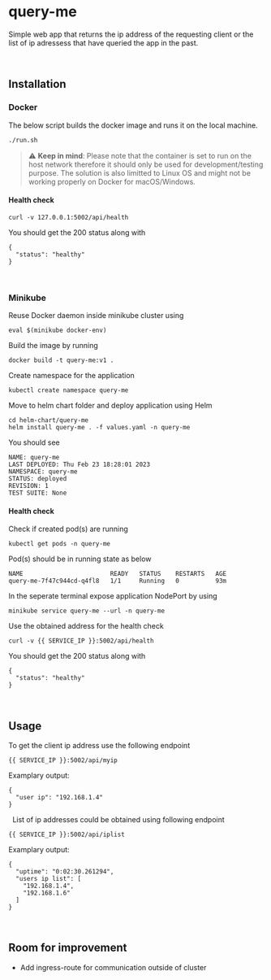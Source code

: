 # query-me
Simple web app that returns the ip address of the requesting client or the list of ip adressess that have queried the app in the past.

&nbsp;
## Installation
### Docker 

The below script builds the docker image and runs it on the local machine.
``` sh
./run.sh
```

> :warning: **Keep in mind**: Please note that the container is set to run on the host network therefore it should only be used for development/testing purpose. The solution is also limitted to Linux OS and might not be working properly on Docker for macOS/Windows.

#### Health check
```console
curl -v 127.0.0.1:5002/api/health
```
You should get the 200 status along with
```console
{
  "status": "healthy"
}
```

&nbsp;
### Minikube

Reuse Docker daemon inside minikube cluster using
```console
eval $(minikube docker-env)
```

Build the image by running
```console
docker build -t query-me:v1 .
```

Create namespace for the application
```console
kubectl create namespace query-me
```

Move to helm chart folder and deploy application using Helm
```console
cd helm-chart/query-me
helm install query-me . -f values.yaml -n query-me
```

You should see
```console
NAME: query-me
LAST DEPLOYED: Thu Feb 23 18:28:01 2023
NAMESPACE: query-me
STATUS: deployed
REVISION: 1
TEST SUITE: None
```

#### Health check

Check if created pod(s) are running
```console
kubectl get pods -n query-me
```

Pod(s) should be in running state as below
```
NAME                        READY   STATUS    RESTARTS   AGE
query-me-7f47c944cd-q4fl8   1/1     Running   0          93m
```

In the seperate terminal expose application NodePort by using
```console
minikube service query-me --url -n query-me
```

Use the obtained address for the health check
```console
curl -v {{ SERVICE_IP }}:5002/api/health
```

You should get the 200 status along with
```console
{
  "status": "healthy"
}
```

&nbsp;
## Usage

To get the client ip address use the following endpoint
```console
{{ SERVICE_IP }}:5002/api/myip
```

Examplary output:
```
{
  "user ip": "192.168.1.4"
}
```
&nbsp;
List of ip addresses could be obtained using following endpoint
```console
{{ SERVICE_IP }}:5002/api/iplist
```
Examplary output:
```
{
  "uptime": "0:02:30.261294",
  "users ip list": [
    "192.168.1.4",
    "192.168.1.6"
  ]
}
```
&nbsp;
## Room for improvement
- Add ingress-route for communication outside of cluster








